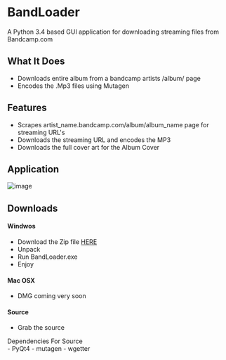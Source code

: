 # BandLoader
A Python 3.4 based GUI application for downloading streaming files from Bandcamp.com

## What It Does
<ul>
<li>Downloads entire album from a bandcamp artists /album/ page</li>
<li>Encodes the .Mp3 files using Mutagen</li>
</ul>

## Features
<ul>
<li>Scrapes artist_name.bandcamp.com/album/album_name page for streaming URL's</li>
<li>Downloads the streaming URL and encodes the MP3</li>
<li>Downloads the full cover art for the Album Cover</li>
</ul>

## Application
![image](https://puu.sh/kBm6l/f43e2c3ea8.jpg)

## Downloads

#### Windwos
- Download the Zip file [HERE](https://www.dropbox.com/sh/x68j06rv9ubkhu9/AADUWoSsXuGyOswMFPlRELQya?dl=0)
- Unpack
- Run BandLoader.exe
- Enjoy

#### Mac OSX
- DMG coming very soon

#### Source
- Grab the source
 
 Dependencies For Source   
    - PyQt4
    - mutagen
    - wgetter


